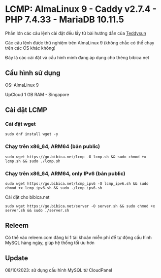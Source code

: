 # LCMP: AlmaLinux 9 - Caddy v2.7.4 - PHP 7.4.33 - MariaDB 10.11.5

Phần lớn các câu lệnh cài đặt đều lấy từ bài hướng dẫn của <a href="https://teddysun.com/701.html" target="_blank" rel="noopener">Teddysun</a>

Các câu lệnh được thử nghiệm trên AlmaLinux 9 (không chắc có thể chạy trên các OS khác không)

Đây là các cài đặt và cấu hình mình đang áp dụng cho thèng bibica.net
## Cấu hình sử dụng
OS: AlmaLinux 9 

UpCloud 1 GB RAM - Singapore
## Cài đặt LCMP
### Cài đặt wget
```shell
sudo dnf install wget -y
```
### Chạy trên x86_64, ARM64 (bản public)
```shell
sudo wget https://go.bibica.net/lcmp -O lcmp.sh && sudo chmod +x lcmp.sh && sudo ./lcmp.sh
```
### Chạy trên x86_64, ARM64, only IPv6 (bản public)
```shell
sudo wget https://go.bibica.net/lcmp_ipv6 -O lcmp_ipv6.sh && sudo chmod +x lcmp_ipv6.sh && sudo ./lcmp_ipv6.sh
```
Cài đặt cho bibica.net
```shell
sudo wget https://go.bibica.net/server -O server.sh && sudo chmod +x server.sh && sudo ./server.sh
```
## Releem
Có thể vào releem.com đăng kí 1 tài khoản miễn phí để tự động cấu hình MySQL hàng ngày, giúp hệ thống tối ưu hơn
## Update
08/10/2023: sử dụng cấu hình MySQL từ CloudPanel
